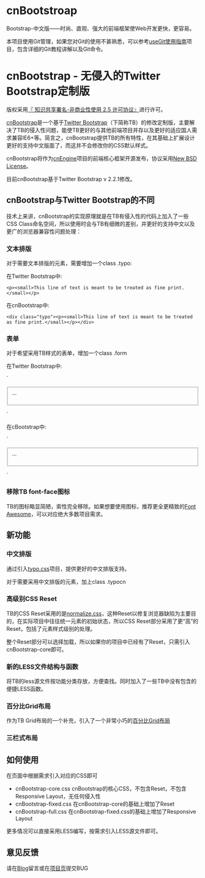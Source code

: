 cnBootstroap
============

Bootstrap-中文版——时尚、直观、强大的前端框架使Web开发更快，更容易。

本项目使用Git管理，如果您对Git的使用不甚熟悉，可以参考[useGit使用指南](https://github.com/xiaohan1219/useGit)项目，包含详细的Git教程讲解以及Git命令。

# cnBootstrap - 无侵入的Twitter Bootstrap定制版 #

版权采用[『 知识共享署名-非商业性使用 2.5 许可协议』](http://creativecommons.org/licenses/by-nc/2.5/cn/)进行许可。

[cnBootstrap](https://github.com/Ocode/bootstrap)是一个基于[Twitter Bootstrap](http://twitter.github.com/bootstrap/)（下简称TB）的修改定制版，主要解决了TB的侵入性问题，能使TB更好的与其他前端项目并存以及更好的适应国人需求兼容IE6+等。简言之，cnBootstrap提供TB的所有特性，在其基础上扩展设计更好的支持中文版面了，而这并不会修改你的CSS默认样式。

cnBootstrap将作为[cnEngine](https://github.com/Ocode/bootstrap)项目的前端核心框架开源发布，协议采用[New BSD License](http://framework.zend.com/license/new-bsd)。

目前cnBootstrap基于Twitter Bootstrap v 2.2.1修改。

## cnBootstrap与Twitter Bootstrap的不同 ##

技术上来讲，cnBootstrap的实现原理就是在TB有侵入性的代码上加入了一些CSS Class命名空间，所以使用时会与TB有细微的差别，并更好的支持中文以及更广的浏览器兼容性问题处理：

### 文本排版 ###

对于需要文本排版的元素，需要增加一个class .typo:

在Twitter Bootstrap中:

`<p><small>This line of text is meant to be treated as fine print.</small></p>`

在cnBootstrap中:

`<div class="typo"><p><small>This line of text is meant to be treated as fine print.</small></p></div>`


### 表单 ###

对于希望采用TB样式的表单，增加一个class .form

在Twitter Bootstrap中:

`<form><fieldset>
...
</fieldset>
</form>`

在cBootstrap中:

`<form class="form"><fieldset>
...
</fieldset>
</form>`

### 移除TB font-face图标

TB的图标略显简陋，索性完全移除。如果想要使用图标，推荐更全更精致的[Font Awesome](http://fortawesome.github.com/Font-Awesome/)，可以对应绝大多数项目需求。

## 新功能 ##

### 中文排版 ###

通过引入[typo.css](https://github.com/sofish/typo.css)项目，提供更好的中文排版支持。

对于需要采用中文排版的元素，加上class .typocn

### 高级别CSS Reset ###

TB的CSS Reset采用的是[normalize.css](http://necolas.github.com/normalize.css/)，这种Reset以修复浏览器缺陷为主要目的，在实际项目中往往统一元素的初始状态，所以CSS Reset部分采用了更“高”的Reset，包括了元素样式级别的处理。

整个Reset部分可以选择加载，所以如果你的项目中已经有了Reset，只需引入cnBootstrap-core即可。

### 新的LESS文件结构与函数 ###

将TB的less源文件按功能分类存放，方便查找。同时加入了一些TB中没有包含的便捷LESS函数。

### 百分比Grid布局 ###

作为TB Grid布局的一个补充，引入了一个非常小巧的[百分比Grid布局](http://cssglobe.com/easy-percentage-grid-system-with-html5/)

### 三栏式布局 ###

## 如何使用 ##

在页面中根据需求引入对应的CSS即可

- cnBootstrap-core.css cnBootstrap的核心CSS，不包含Reset，不包含Responsive Layout，无任何侵入性
- cnBootstrap-fixed.css 在cnBootstrap-core的基础上增加了Reset
- cnBootstrap-full.css 在cnBootstrap-fixed.css的基础上增加了Responsive Layout


更多情况可以直接采用LESS编写，按需求引入LESS源文件即可。

## 意见反馈 ##

请在[Blog](http://www.tcrearor.info/cnBootstrap/)留言或在[项目页](https://github.com/Ocode/bootstrap)提交BUG
